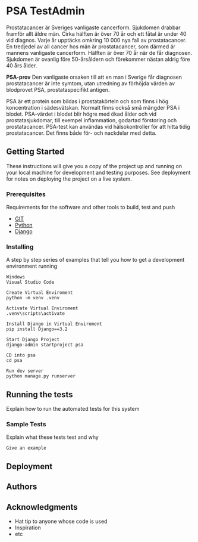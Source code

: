 # PSA TestAdmin

Prostatacancer är Sveriges vanligaste cancerform. Sjukdomen drabbar framför allt äldre män. Cirka hälften är över 70 år och ett fåtal är under 40 vid diagnos. Varje år upptäcks omkring 10 000 nya fall av prostatacancer. En tredjedel av all cancer hos män är prostatacancer, som därmed är mannens vanligaste cancerform. Hälften är över 70 år när de får diagnosen. Sjukdomen är ovanlig före 50-årsåldern och förekommer nästan aldrig före 40 års ålder.

<b>PSA-prov</b>
Den vanligaste orsaken till att en man i Sverige får diagnosen prostatacancer är inte symtom, utan utredning av förhöjda värden av blodprovet PSA, prostataspecifikt antigen. 

PSA är ett protein som bildas i prostatakörteln och som finns i hög koncentration i sädesvätskan. Normalt finns också små mängder PSA i blodet.
PSA-värdet i blodet blir högre med ökad ålder och vid prostatasjukdomar, till exempel inflammation, godartad förstoring och prostatacancer.
PSA-test kan användas vid hälsokontroller för att hitta tidig prostatacancer. Det finns både för- och nackdelar med detta.


## Getting Started

These instructions will give you a copy of the project up and running on
your local machine for development and testing purposes. See deployment
for notes on deploying the project on a live system.

### Prerequisites

Requirements for the software and other tools to build, test and push 
- [GIT](https://github.com/)
- [Python](https://www.python.org/)
- [Django](https://www.djangoproject.com/)


### Installing

A step by step series of examples that tell you how to get a development
environment running
      
    Windows
    Visual Studio Code

    Create Virtual Enviroment
    python -m venv .venv

    Activate Virtual Enviroment
    .venv\scripts\activate

    Install Django in Virtual Enviroment
    pip install Django==3.2

    Start Django Project
    django-admin startproject psa

    CD into psa
    cd psa

    Run dev server
    python manage.py runserver

## Running the tests

Explain how to run the automated tests for this system

### Sample Tests

Explain what these tests test and why

    Give an example


## Deployment


## Authors


## Acknowledgments

  - Hat tip to anyone whose code is used
  - Inspiration
  - etc